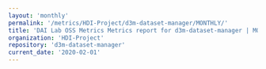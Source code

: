 ```yaml
---
layout: 'monthly'
permalink: '/metrics/HDI-Project/d3m-dataset-manager/MONTHLY/'
title: 'DAI Lab OSS Metrics Metrics report for d3m-dataset-manager | MONTHLY-REPORT-2020-02-01'
organization: 'HDI-Project'
repository: 'd3m-dataset-manager'
current_date: '2020-02-01'
---
```

